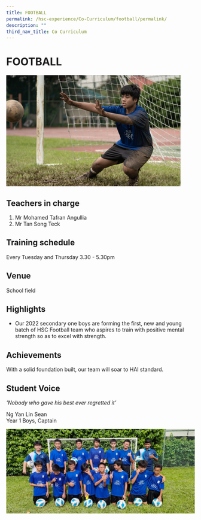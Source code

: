 ```yaml
---
title: FOOTBALL
permalink: /hsc-experience/Co-Curriculum/football/permalink/
description: ""
third_nav_title: Co Curriculum
---
```

FOOTBALL
========

![](/images/CCA/cca%20soccer%20tab%201%20(2).png)

Teachers in charge
------------------

1.  Mr Mohamed Tafran Angullia
2.  Mr Tan Song Teck

Training schedule
-----------------

Every Tuesday and Thursday 3.30 - 5.30pm

Venue
-----

School field

Highlights
----------

*   Our 2022 secondary one boys are forming the first, new and young batch of HSC Football team who aspires to train with positive mental strength so as to excel with strength.

Achievements
------------

With a solid foundation built, our team will soar to HAI standard.

Student Voice
-------------

_‘Nobody who gave his best ever regretted it’_  

Ng Yan Lin Sean  
Year 1 Boys, Captain

![](/images/football.jpeg)
